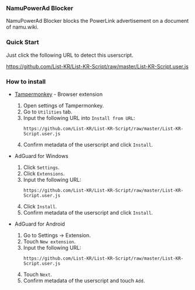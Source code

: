 ### NamuPowerAd Blocker
NamuPowerAd Blocker blocks the PowerLink advertisement on a document of namu.wiki.

### Quick Start
Just click the following URL to detect this userscript.

https://github.com/List-KR/List-KR-Script/raw/master/List-KR-Script.user.js

### How to install
- [Tampermonkey](https://addons.mozilla.org/en-US/firefox/addon/tampermonkey/) - Browser extension
    1. Open settings of Tampermonkey.
    2. Go to `Utilities` tab.
    3. Input the following URL into `Install from URL`:
        ```
        https://github.com/List-KR/List-KR-Script/raw/master/List-KR-Script.user.js
        ```
    4. Confirm metadata of the userscript and click `Install`.
    
- AdGuard for Windows
    1. Click `Settings`.
    2. Click `Extensions`.
    3. Input the following URL:
        ```
        https://github.com/List-KR/List-KR-Script/raw/master/List-KR-Script.user.js
        ```
    4. Click `Install`.
    5. Confirm metadata of the userscript and click `Install`.


- AdGuard for Android
    1. Go to Settings -> Extension.
    2. Touch `New extension`.
    3. Input the following URL:
        ```
        https://github.com/List-KR/List-KR-Script/raw/master/List-KR-Script.user.js
        ```
    4. Touch `Next`.
    5. Confirm metadata of the userscript and touch `Add`.